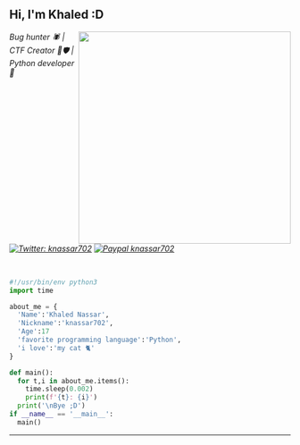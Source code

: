 <h2> Hi, I'm Khaled :D</h2>
<img align='right' src="https://github-readme-stats.vercel.app/api?username=knassar702&show_icons=true&theme=radical" width="380">
<p><em>Bug hunter 🕷 | CTF Creator 🚩🛡 | Python developer 🐍<br><br>

[![Twitter: knassar702](https://img.shields.io/twitter/follow/knassar702?style=flat-square)](https://twitter.com/knassar702)
[![Paypal knassar702](https://img.shields.io/badge/$-support-ff69b4.svg?style=flat)](https://paypal.me/knassar702)
</em></p>
<br>


```python
#!/usr/bin/env python3
import time

about_me = {
  'Name':'Khaled Nassar',
  'Nickname':'knassar702',
  'Age':17
  'favorite programming language':'Python',
  'i love':'my cat 🐈'
}

def main():
  for t,i in about_me.items():
    time.sleep(0.002)
    print(f'{t}: {i}')
  print('\nBye ;D')
if __name__ == '__main__':
  main()
```
---
